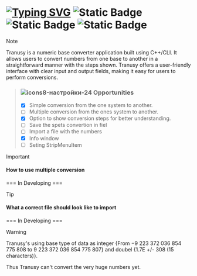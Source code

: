 # [![Typing SVG](https://readme-typing-svg.herokuapp.com?font=Akronim&size=75&pause=500&color=F7DA2C&vCenter=true&random=false&width=250&height=95&lines=Tranusy)](https://git.io/typing-svg) ![Static Badge](https://img.shields.io/badge/c%2B%2B-CLI-cc3399?style=plastic) ![Static Badge](https://img.shields.io/badge/license-MIT-6666ff?style=flat) ![Static Badge](https://img.shields.io/badge/in_development-ffcc00)


> [!NOTE]
> Tranusy is a numeric base converter application built using C++/CLI. It allows users to convert numbers from one base to another in a straightforward manner with the steps shown. Tranusy offers a user-friendly interface with clear input and output fields, making it easy for users to perform conversions.


> ### ![icons8-настройки-24](https://github.com/Roman-Sarchuk/Tranusy/assets/91730539/c18d4106-b363-4235-9032-d6c38c65cd3f) Opportunities
> - [x] Simple conversion from the one system to another.
> - [ ] Multiple conversion from the ones system to another.
> - [x] Option to show conversion steps for better understanding.
> - [ ] Save the spets convertion in fiel
> - [ ] Import a file with the numbers
> - [x] Info window
> - [ ] Seting StripMenuItem


> [!IMPORTANT]
> #### How to use multiple conversion
>
> === In Developing ===


> [!TIP]
> #### What a correct file should look like to import
> 
> === In Developing ===


> [!WARNING]
> Tranusy's using base type of data as integer {From −9 223 372 036 854 775 808 to 9 223 372 036 854 775 807} and doubel {1.7E +/- 308 (15 characters)}.
>
> Thus Tranusy can't convert the very huge numbers yet.
